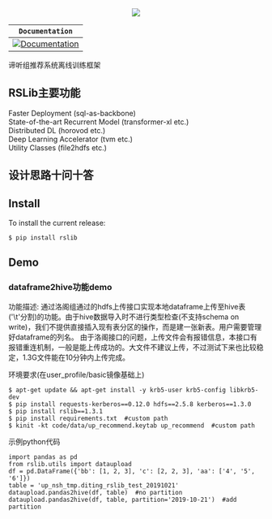 <div align="center">
  <img src="https://tva1.sinaimg.cn/large/006y8mN6ly1g7173kbi84j306602odg9.jpg
">
</div>

| **`Documentation`** |
|-----------------|
| [![Documentation](https://img.shields.io/badge/api-reference-blue.svg)](https://www.tensorflow.org/api_docs/) |
谛听组推荐系统离线训练框架

<!--[TensorFlow](https://www.tensorflow.org/) is an end-to-end open source platform-->
<!--for machine learning. It has a comprehensive, flexible ecosystem of-->
<!--[tools](https://www.tensorflow.org/resources/tools),-->
<!--[libraries](https://www.tensorflow.org/resources/libraries-extensions), and-->
<!--[community](https://www.tensorflow.org/community) resources that lets-->
<!--researchers push the state-of-the-art in ML and developers easily build and-->
<!--deploy ML powered applications.-->

<!--TensorFlow was originally developed by researchers and engineers working on the-->
<!--Google Brain team within Google's Machine Intelligence Research organization for-->
<!--the purposes of conducting machine learning and deep neural networks research.-->
<!--The system is general enough to be applicable in a wide variety of other-->
<!--domains, as well.-->

<!--TensorFlow provides stable [Python](https://www.tensorflow.org/api_docs/python)-->
<!--and [C++](https://www.tensorflow.org/api_docs/cc) APIs, as well as-->
<!--non-guaranteed backwards compatible API for-->
<!--[other languages](https://www.tensorflow.org/api_docs).-->

<!--Keep up-to-date with release announcements and security updates by subscribing-->
<!--to-->
<!--[announce@tensorflow.org](https://groups.google.com/a/tensorflow.org/forum/#!forum/announce).-->
<!--See all the [mailing lists](https://www.tensorflow.org/community/forums).-->

## RSLib主要功能 
Faster Deployment (sql-as-backbone)  
State-of-the-art Recurrent Model (transformer-xl etc.)   
Distributed DL (horovod etc.)  
Deep Learning Accelerator (tvm etc.)   
Utility Classes (file2hdfs etc.)

## 设计思路十问十答

## Install

<!--See the [TensorFlow install guide](https://www.tensorflow.org/install) for the-->
<!--[pip package](https://www.tensorflow.org/install/pip), to-->
<!--[enable GPU support](https://www.tensorflow.org/install/gpu), use a-->
<!--[Docker container](https://www.tensorflow.org/install/docker), and-->
<!--[build from source](https://www.tensorflow.org/install/source).-->

To install the current release:

```
$ pip install rslib
```

## Demo
### dataframe2hive功能demo
功能描述:
通过洛阁组通过的hdfs上传接口实现本地dataframe上传至hive表('\t'分割)的功能。由于hive数据导入时不进行类型检查(不支持schema on write)，我们不提供直接插入现有表分区的操作，而是建一张新表。用户需要管理好dataframe的列名。
由于洛阁接口的问题，上传文件会有报错信息，本接口有报错重连机制，一般是能上传成功的。大文件不建议上传，不过测试下来也比较稳定，1.3G文件能在10分钟内上传完成。

环境要求(在user_profile/basic镜像基础上)
```
$ apt-get update && apt-get install -y krb5-user krb5-config libkrb5-dev
$ pip install requests-kerberos==0.12.0 hdfs==2.5.8 kerberos==1.3.0
$ pip install rslib==1.3.1
$ pip install requirements.txt  #custom path
$ kinit -kt code/data/up_recommend.keytab up_recommend  #custom path
```
示例python代码
```
import pandas as pd
from rslib.utils import dataupload
df = pd.DataFrame({'bb': [1, 2, 3], 'c': [2, 2, 3], 'aa': ['4', '5', '6']})
table = 'up_nsh_tmp.diting_rslib_test_20191021'
dataupload.pandas2hive(df, table)  #no partition
dataupload.pandas2hive(df, table, partition='2019-10-21')  #add partition
```
